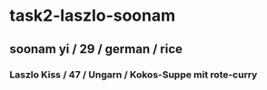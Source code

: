 # task2-laszlo-soonam

## soonam yi / 29 / german / rice

### Laszlo Kiss / 47 / Ungarn / Kokos-Suppe mit rote-curry

